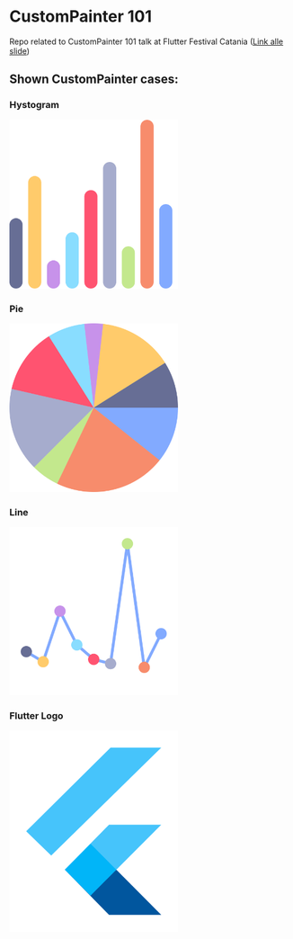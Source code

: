 # CustomPainter 101

Repo related to CustomPainter 101 talk at Flutter Festival Catania ([Link alle slide](https://docs.google.com/presentation/d/1MgaR0Oqe9pUTnA4khUgaTNRrgQ75iisjONiHbQXwALI/edit?usp=sharing))

## Shown CustomPainter cases:
### Hystogram
<img src="readme_images/hystogram.png" alt="drawing" width="300"/>

### Pie
<img src="readme_images/pie.png" alt="drawing" width="300"/>

### Line
<img src="readme_images/line.png" alt="drawing" width="300"/>

### Flutter Logo 
<img src="readme_images/flutter_logo.png" alt="drawing" width="300"/>
